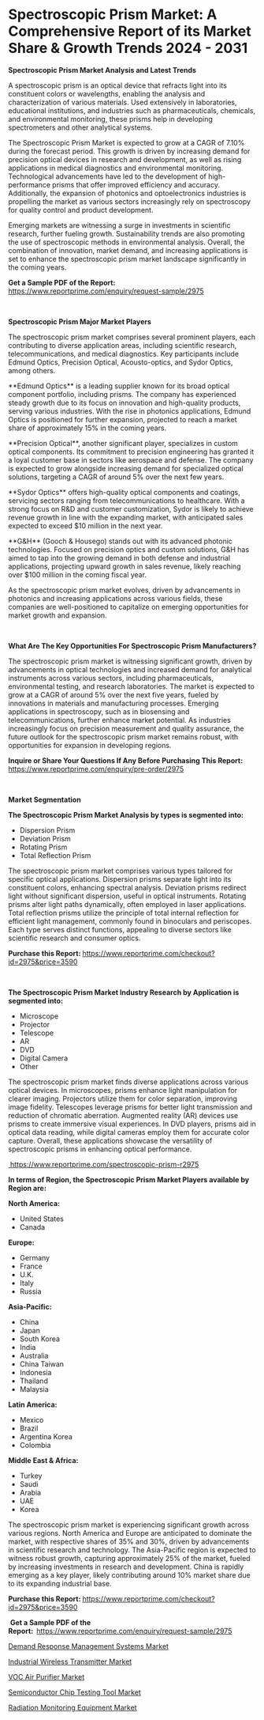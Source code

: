 <p><h1>Spectroscopic Prism Market: A Comprehensive Report of its Market Share & Growth Trends 2024 - 2031</h1></p><p><strong>Spectroscopic Prism Market Analysis and Latest Trends</strong></p>
<p><p>A spectroscopic prism is an optical device that refracts light into its constituent colors or wavelengths, enabling the analysis and characterization of various materials. Used extensively in laboratories, educational institutions, and industries such as pharmaceuticals, chemicals, and environmental monitoring, these prisms help in developing spectrometers and other analytical systems.</p><p>The Spectroscopic Prism Market is expected to grow at a CAGR of 7.10% during the forecast period. This growth is driven by increasing demand for precision optical devices in research and development, as well as rising applications in medical diagnostics and environmental monitoring. Technological advancements have led to the development of high-performance prisms that offer improved efficiency and accuracy. Additionally, the expansion of photonics and optoelectronics industries is propelling the market as various sectors increasingly rely on spectroscopy for quality control and product development.</p><p>Emerging markets are witnessing a surge in investments in scientific research, further fueling growth. Sustainability trends are also promoting the use of spectroscopic methods in environmental analysis. Overall, the combination of innovation, market demand, and increasing applications is set to enhance the spectroscopic prism market landscape significantly in the coming years.</p></p>
<p><strong>Get a Sample PDF of the Report:&nbsp;</strong> <a href="https://www.reportprime.com/enquiry/request-sample/2975">https://www.reportprime.com/enquiry/request-sample/2975</a></p>
<p>&nbsp;</p>
<p><strong>Spectroscopic Prism Major Market Players</strong></p>
<p><p>The spectroscopic prism market comprises several prominent players, each contributing to diverse application areas, including scientific research, telecommunications, and medical diagnostics. Key participants include Edmund Optics, Precision Optical, Acousto-optics, and Sydor Optics, among others.</p><p>**Edmund Optics** is a leading supplier known for its broad optical component portfolio, including prisms. The company has experienced steady growth due to its focus on innovation and high-quality products, serving various industries. With the rise in photonics applications, Edmund Optics is positioned for further expansion, projected to reach a market share of approximately 15% in the coming years.</p><p>**Precision Optical**, another significant player, specializes in custom optical components. Its commitment to precision engineering has granted it a loyal customer base in sectors like aerospace and defense. The company is expected to grow alongside increasing demand for specialized optical solutions, targeting a CAGR of around 5% over the next few years.</p><p>**Sydor Optics** offers high-quality optical components and coatings, servicing sectors ranging from telecommunications to healthcare. With a strong focus on R&D and customer customization, Sydor is likely to achieve revenue growth in line with the expanding market, with anticipated sales expected to exceed $10 million in the next year.</p><p>**G&H** (Gooch & Housego) stands out with its advanced photonic technologies. Focused on precision optics and custom solutions, G&H has aimed to tap into the growing demand in both defense and industrial applications, projecting upward growth in sales revenue, likely reaching over $100 million in the coming fiscal year.</p><p>As the spectroscopic prism market evolves, driven by advancements in photonics and increasing applications across various fields, these companies are well-positioned to capitalize on emerging opportunities for market growth and expansion.</p></p>
<p>&nbsp;</p>
<p><strong>What Are The Key Opportunities For Spectroscopic Prism Manufacturers?</strong></p>
<p><p>The spectroscopic prism market is witnessing significant growth, driven by advancements in optical technologies and increased demand for analytical instruments across various sectors, including pharmaceuticals, environmental testing, and research laboratories. The market is expected to grow at a CAGR of around 5% over the next five years, fueled by innovations in materials and manufacturing processes. Emerging applications in spectroscopy, such as in biosensing and telecommunications, further enhance market potential. As industries increasingly focus on precision measurement and quality assurance, the future outlook for the spectroscopic prism market remains robust, with opportunities for expansion in developing regions.</p></p>
<p><strong>Inquire or Share Your Questions If Any Before Purchasing This Report:</strong> <a href="https://www.reportprime.com/enquiry/pre-order/2975">https://www.reportprime.com/enquiry/pre-order/2975</a></p>
<p>&nbsp;</p>
<p><strong>Market Segmentation</strong></p>
<p><strong>The Spectroscopic Prism Market Analysis by types is segmented into:</strong></p>
<p><ul><li>Dispersion Prism</li><li>Deviation Prism</li><li>Rotating Prism</li><li>Total Reflection Prism</li></ul></p>
<p><p>The spectroscopic prism market comprises various types tailored for specific optical applications. Dispersion prisms separate light into its constituent colors, enhancing spectral analysis. Deviation prisms redirect light without significant dispersion, useful in optical instruments. Rotating prisms alter light paths dynamically, often employed in laser applications. Total reflection prisms utilize the principle of total internal reflection for efficient light management, commonly found in binoculars and periscopes. Each type serves distinct functions, appealing to diverse sectors like scientific research and consumer optics.</p></p>
<p><strong>Purchase this Report:&nbsp;</strong><a href="https://www.reportprime.com/checkout?id=2975&price=3590">https://www.reportprime.com/checkout?id=2975&price=3590</a></p>
<p>&nbsp;</p>
<p><strong>The Spectroscopic Prism Market Industry Research by Application is segmented into:</strong></p>
<p><ul><li>Microscope</li><li>Projector</li><li>Telescope</li><li>AR</li><li>DVD</li><li>Digital Camera</li><li>Other</li></ul></p>
<p><p>The spectroscopic prism market finds diverse applications across various optical devices. In microscopes, prisms enhance light manipulation for clearer imaging. Projectors utilize them for color separation, improving image fidelity. Telescopes leverage prisms for better light transmission and reduction of chromatic aberration. Augmented reality (AR) devices use prisms to create immersive visual experiences. In DVD players, prisms aid in optical data reading, while digital cameras employ them for accurate color capture. Overall, these applications showcase the versatility of spectroscopic prisms in enhancing optical performance.</p></p>
<p><a href="https://www.reportprime.com/spectroscopic-prism-r2975">&nbsp;https://www.reportprime.com/spectroscopic-prism-r2975</a></p>
<p><strong>In terms of Region, the Spectroscopic Prism Market Players available by Region are:</strong></p>
<p>
    <p> <strong> North America: </strong>
        <ul>
            <li>United States</li>
            <li>Canada</li>
        </ul>
        </p> 
    <p> <strong> Europe: </strong>
        <ul>
            <li>Germany</li>
            <li>France</li>
            <li>U.K.</li>
            <li>Italy</li>
            <li>Russia</li>
        </ul>
        </p> 
    <p> <strong> Asia-Pacific: </strong>
        <ul>
            <li>China</li>
            <li>Japan</li>
            <li>South Korea</li>
            <li>India</li>
            <li>Australia</li>
            <li>China Taiwan</li>
            <li>Indonesia</li>
            <li>Thailand</li>
            <li>Malaysia</li>
        </ul>
        </p> 
    <p> <strong> Latin America: </strong>
        <ul>
            <li>Mexico</li>
            <li>Brazil</li>
            <li>Argentina Korea</li>
            <li>Colombia</li>
        </ul>
        </p> 
    <p> <strong> Middle East & Africa: </strong>
        <ul>
            <li>Turkey</li>
            <li>Saudi</li>
            <li>Arabia</li>
            <li>UAE</li>
            <li>Korea</li>
        </ul>
    </p>
    </p>
<p><p>The spectroscopic prism market is experiencing significant growth across various regions. North America and Europe are anticipated to dominate the market, with respective shares of 35% and 30%, driven by advancements in scientific research and technology. The Asia-Pacific region is expected to witness robust growth, capturing approximately 25% of the market, fueled by increasing investments in research and development. China is rapidly emerging as a key player, likely contributing around 10% market share due to its expanding industrial base.</p></p>
<p><strong>Purchase this Report: </strong><a href="https://www.reportprime.com/checkout?id=2975&price=3590">https://www.reportprime.com/checkout?id=2975&price=3590</a></p>
<p>&nbsp;<strong>Get a Sample PDF of the Report:&nbsp;&nbsp;</strong><a href="https://www.reportprime.com/enquiry/request-sample/2975">https://www.reportprime.com/enquiry/request-sample/2975</a></p>
<p><strong></strong></p>
<p><p><a href="https://www.linkedin.com/pulse/demand-response-management-systems-market-size-growing-rn32e?trackingId=QHSvPf68R9OIEjJGOgG7ow%3D%3D">Demand Response Management Systems Market</a></p><p><a href="https://www.linkedin.com/pulse/strategic-roadmap-success-global-industrial-wireless-transmitter-d5wqe?trackingId=welz6V9iQPWW01MNgjKiwQ%3D%3D">Industrial Wireless Transmitter Market</a></p><p><a href="https://issuu.com/reportprime-2/docs/voc-air-purifier-market-size-2030.p_ffb692f727529a">VOC Air Purifier Market</a></p><p><a href="https://github.com/gulaimolin/Market-Research-Report-List-6/blob/main/semiconductor-chip-testing-tool-market.md">Semiconductor Chip Testing Tool Market</a></p><p><a href="https://issuu.com/reportprime-2/docs/radiation-monitoring-equipment-mark_68c8a1199f4c6e">Radiation Monitoring Equipment Market</a></p></p>